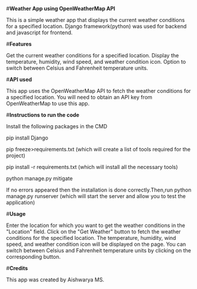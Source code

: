 #**Weather App using OpenWeatherMap API**

This is a simple weather app that displays the current weather conditions for a specified location.
Django framework(python) was used for backend and javascript for frontend.

#**Features**

Get the current weather conditions for a specified location.
Display the temperature, humidity, wind speed, and weather condition icon.
Option to switch between Celsius and Fahrenheit temperature units.

#**API used**

This app uses the OpenWeatherMap API to fetch the weather conditions for a specified location. 
You will need to obtain an API key from OpenWeatherMap to use this app.

#**Instructions to run the code**

Install the following packages in the CMD

pip install Django

pip freeze>requirements.txt (which will create a list of tools required for the project)

pip install -r requirements.txt (which will install all the necessary tools)

python manage.py mitigate

If no errors appeared then the installation is done correctly.Then,run 
python manage.py runserver (which will start the server and allow you to test the application)

#**Usage**

Enter the location for which you want to get the weather conditions in the "Location" field.
Click on the "Get Weather" button to fetch the weather conditions for the specified location.
The temperature, humidity, wind speed, and weather condition icon will be displayed on the page.
You can switch between Celsius and Fahrenheit temperature units by clicking on the corresponding button.

#**Credits**

This app was created by Aishwarya MS.
